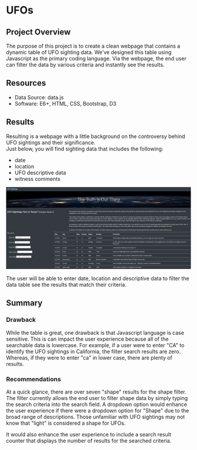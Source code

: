 # UFOs

## Project Overview

The purpose of this project is to create a clean webpage that contains a dynamic table of UFO sighting data.  We've designed this table using Javascript as the primary coding language.  Via the webpage, the end user can filter the data by various criteria and instantly see the results. 


## Resources
- Data Source: data.js
- Software: E6+, HTML, CSS, Bootstrap, D3


## Results


Resulting is a webpage with a little background on the controversy behind UFO sightings and their significance.  
Just below, you will find sighting data that includes the following:
-  date
-  location
-  UFO descriptive data
-  witness comments

![webpage](https://github.com/Lindsaybgood/UFOs/blob/main/static/images/webpage_snapshot.png)

The user will be able to enter date, location and descriptive data to filter the data table see the results that match their criteria.





## Summary
### Drawback
While the table is great, one drawback is that Javascript language is case sensitive.  This is can impact the user experience because all of the searchable data is lowercase.  For example, if a user were to enter "CA" to identify the UFO sightings in California, the filter search results are zero.  Whereas, if they were to enter "ca" in lower case, there are plenty of results. 

### Recommendations
At a quick glance, there are over seven "shape" results for the shape filter.  The filter currently allows the end user to filter shape data by simply typing the search criteria into the search field.  A dropdown option would enhance the user experience if there were a dropdown option for "Shape" due to the broad range of descriptions.  Those unfamiliar with UFO sightings may not know that "light" is considered a shape for UFOs. 

It would also enhance the user experience to include a search result counter that displays the number of results for the searched criteria.
